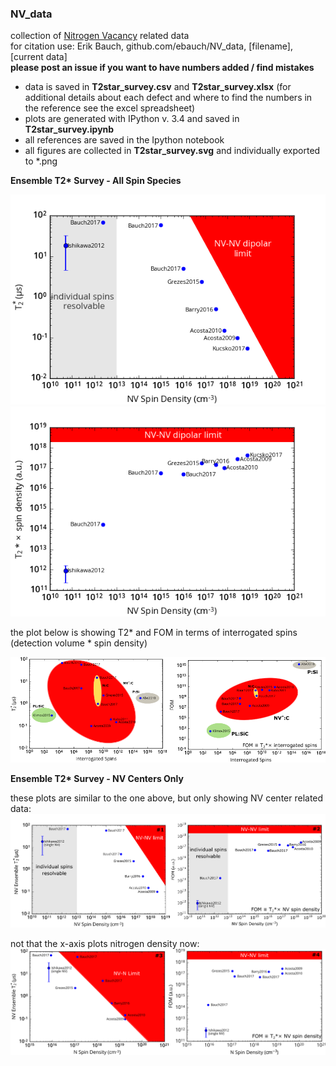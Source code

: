 ### NV_data

collection of [Nitrogen Vacancy](https://en.wikipedia.org/wiki/Nitrogen-vacancy_center) related data  
for citation use: Erik Bauch, github.com/ebauch/NV_data, [filename], [current data]  
 **please post an issue if you want to have numbers added / find mistakes**

- data is saved in **T2star_survey.csv** and **T2star_survey.xlsx** (for additional details about each defect 
and where to find the numbers in the reference see the excel spreadsheet)
- plots are generated with IPython v. 3.4 and saved in **T2star_survey.ipynb**
- all references are saved in the Ipython notebook
- all figures are collected in **T2star_survey.svg** and individually exported to *.png

**Ensemble T2&ast; Survey - All Spin Species** 

![T2* survey electronic solid-state spins](https://github.com/ebauch/NV_data/blob/master/T2star_survey_fig1.png) ![T2* survey electronic solid-state spins](https://github.com/ebauch/NV_data/blob/master/T2star_survey_fig1_FOM.png)

the plot below is showing T2* and FOM in terms of interrogated spins (detection volume * spin density)

![T2* survey electronic solid-state spins](https://github.com/ebauch/NV_data/blob/master/T2star_survey_fig2.png)

**Ensemble T2&ast; Survey - NV Centers Only**

these plots are similar to the one above, but only showing NV center related data:  
![T2* survey electronic solid-state spins](https://github.com/ebauch/NV_data/blob/master/T2star_survey_fig3.png)

not that the x-axis plots nitrogen density now:  
![T2* survey electronic solid-state spins](https://github.com/ebauch/NV_data/blob/master/T2star_survey_fig4.png)



